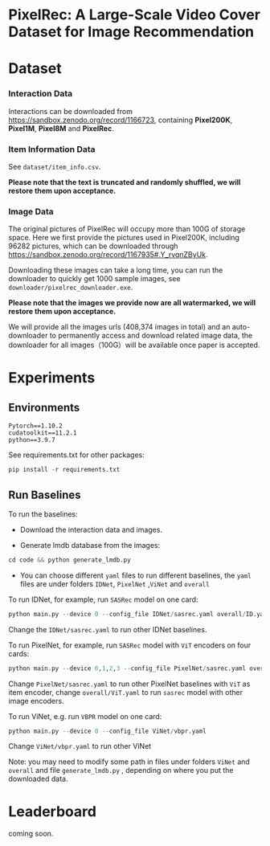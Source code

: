 # PixelRec: A Large-Scale Video Cover Dataset for Image Recommendation



# Dataset



### Interaction Data

Interactions can be downloaded from https://sandbox.zenodo.org/record/1166723, containing **Pixel200K**, **Pixel1M**, **Pixel8M** and **PixelRec**.

### Item Information Data

See  `dataset/item_info.csv`.

**Please note that the text is truncated and randomly shuffled, we will restore them upon acceptance.** 

### Image Data

The original pictures of PixelRec will occupy more than 100G of storage space. Here we first provide the pictures used in Pixel200K, including 96282 pictures, which can be downloaded through https://sandbox.zenodo.org/record/1167935#.Y_rvqnZByUk.

Downloading these images can take a long time, you can run the downloader to quickly get 1000 sample images, see `downloader/pixelrec_downloader.exe`.

**Please note that the images we provide now are all watermarked, we will restore them upon acceptance.**

We will provide all the images urls (408,374 images in total) and an auto-downloader to permanently access and download related image data, the downloader for all images（100G）will be available once paper is accepted.  

 


# Experiments



## Environments

```
Pytorch==1.10.2
cudatoolkit==11.2.1
python==3.9.7
```

See requirements.txt for other packages:
```python
pip install -r requirements.txt
```


## Run Baselines

To run the baselines:

- Download the interaction data and images.

- Generate lmdb database from the images:

```python
cd code && python generate_lmdb.py
```

- You can choose different `yaml` files to run different baselines, the `yaml` files are under folders `IDNet`, `PixelNet` ,`ViNet` and `overall`

To run IDNet, for example, run `SASRec` model on one card:

```python
python main.py --device 0 --config_file IDNet/sasrec.yaml overall/ID.yaml
```

Change the `IDNet/sasrec.yaml` to run other IDNet baselines.



To run PixelNet, for example, run `SASRec` model with `ViT` encoders on four cards:

```python
python main.py --device 0,1,2,3 --config_file PixelNet/sasrec.yaml overall/ViT.yaml
```

Change  `PixelNet/sasrec.yaml` to run other PixelNet baselines with `ViT` as item encoder,  change  `overall/ViT.yaml` to run `sasrec` model with other image encoders.



To run ViNet, e.g. run `VBPR` model on one card:

```python
python main.py --device 0 --config_file ViNet/vbpr.yaml
```

Change  `ViNet/vbpr.yaml` to run other ViNet



Note: you may need to modify some path in files under folders `ViNet` and `overall` and file `generate_lmdb.py` , depending on where you put the downloaded data.



# Leaderboard

coming soon.